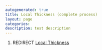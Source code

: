 ```yaml
---
autogenerated: true
title: Local Thickness (complete process)
layout: page
categories: 
description: test description
---
```


1.  REDIRECT [Local Thickness](Local_Thickness)
